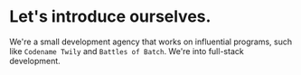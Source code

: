# Let's introduce ourselves.

We're a small development agency that works on influential programs, such like ``Codename Twily`` and ``Battles of Batch``. We're into full-stack development. 
